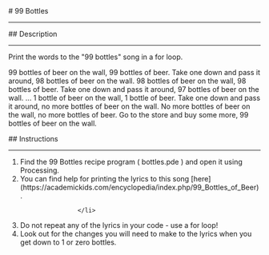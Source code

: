 <body>
<div id="wrap">
# 99 Bottles

<hr/>
<div id="recipeMain">
<div class="recipeDescription">
## Description

<hr/>
Print the words to the "99 bottles" song in a for loop.



99 bottles of beer on the wall, 99 bottles of beer.
Take one down and pass it around, 98 bottles of beer on the wall.
98 bottles of beer on the wall, 98 bottles of beer.
Take one down and pass it around, 97 bottles of beer on the wall.
...
1 bottle of beer on the wall, 1 bottle of beer.
Take one down and pass it around, no more bottles of beer on the wall.
No more bottles of beer on the wall, no more bottles of beer.
Go to the store and buy some more, 99 bottles of beer on the wall.

</div>
<div class="recipeSteps">
## Instructions

<hr/>
<ol id="stepList">
<li>Find the 99 Bottles recipe program ( bottles.pde ) and open it using Processing.
                    </li>
<li>You can find help for printing the lyrics to this song [here](https://academickids.com/encyclopedia/index.php/99_Bottles_of_Beer).

                    </li>
<li>Do not repeat any of the lyrics in your code - use a for loop!
                    </li>
<li>Look out for the changes you will need to make to the lyrics when you get down to 1 or zero
                        bottles.</li>
</ol>
<div style="clear:both;"></div>
</div>
<div id="p3link">

</div>
</div>
</div>
<div id="footer">

</div>
</body>